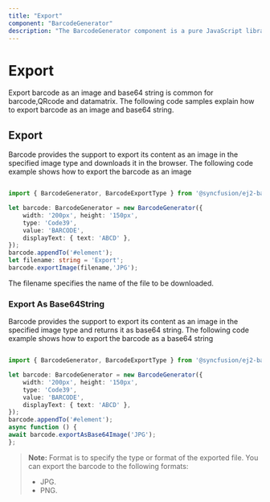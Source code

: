 ```yaml
---
title: "Export"
component: "BarcodeGenerator"
description: "The BarcodeGenerator component is a pure JavaScript library which will convert a string to barcode and show it to the user. This supports the major 1D and 2D barcodes including the coda bar, code 128, QR Code."
---
```


# Export

Export barcode as an image and base64 string is common for barcode,QRcode and datamatrix. The following code samples explain how to export barcode as an image and base64 string.

## Export

Barcode provides the support to export its content as an image in the specified image type and downloads it in the browser.
The following code example shows how to export the barcode as an image

```typescript

import { BarcodeGenerator, BarcodeExportType } from '@syncfusion/ej2-barcode-generator';

let barcode: BarcodeGenerator = new BarcodeGenerator({
    width: '200px', height: '150px',
    type: 'Code39',
    value: 'BARCODE',
    displayText: { text: 'ABCD' },
});
barcode.appendTo('#element');
let filename: string = 'Export';
barcode.exportImage(filename,'JPG');

```

The filename specifies the name of the file to be downloaded.

### Export As Base64String

Barcode provides the support to export its content as an image in the specified image type and returns it as base64 string.
The following code example shows how to export the barcode as a base64 string

```typescript

import { BarcodeGenerator, BarcodeExportType } from '@syncfusion/ej2-barcode-generator';

let barcode: BarcodeGenerator = new BarcodeGenerator({
    width: '200px', height: '150px',
    type: 'Code39',
    value: 'BARCODE',
    displayText: { text: 'ABCD' },
});
barcode.appendTo('#element');
async function () {
await barcode.exportAsBase64Image('JPG');
};

```

>**Note:**
>Format is to specify the type or format of the exported file. You can export the barcode to the following formats:
>* JPG.
>* PNG.